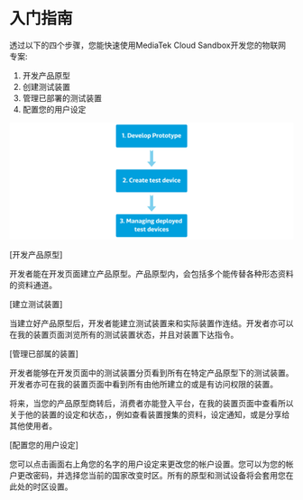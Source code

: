 # 入门指南

透过以下的四个步骤，您能快速使用MediaTek Cloud Sandbox开发您的物联网专案:

1. 开发产品原型
2. 创建测试装置
3. 管理已部署的测试装置
4. 配置您的用户设定



![](../images/content_img/content_img-07.jpg)

[开发产品原型]

开发者能在开发页面建立产品原型。产品原型内，会包括多个能传替各种形态资料的资料通道。

[建立测试装置]

当建立好产品原型后，开发者能建立测试装置来和实际装置作连结。开发者亦可以在我的装置页面浏览所有的测试装置状态，并且对装置下达指令。

[管理已部属的装置]

开发者能够在开发页面中的测试装置分页看到所有在特定产品原型下的测试装置。开发者亦可在我的装置页面中看到所有由他所建立的或是有访问权限的装置。

将来，当您的产品原型商转后，消费者亦能登入平台，在我的装置页面中查看所以关于他的装置的设定和状态，，例如查看装置搜集的资料，设定通知，或是分享给其他使用者。

[配置您的用户设定]

您可以点击画面右上角您的名字的用户设定来更改您的帐户设置。您可以为您的帐户更改密码，并选择您当前的国家改变时区。所有的原型和测试设备将会套用您在此处的时区设置。

